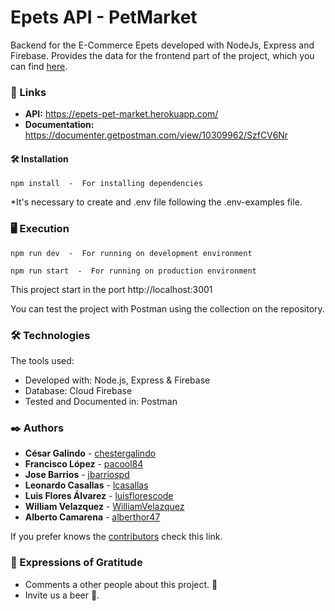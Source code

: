 # Epets API - PetMarket

Backend for the E-Commerce Epets developed with NodeJs, Express and Firebase.
Provides the data for the frontend part of the project, which you can find [here](https://github.com/lcasallas/epets).

### 🚀 Links

 * **API:** https://epets-pet-market.herokuapp.com/
 * **Documentation:** https://documenter.getpostman.com/view/10309962/SzfCV6Nr

#### 🛠 Installation
```
npm install  -  For installing dependencies
```

*It's necessary to create and .env file following the .env-examples file.

### 🖥 Execution

```
npm run dev  -  For running on development environment

npm run start  -  For running on production environment
```

This project start in the port http://localhost:3001

You can test the project with Postman using the collection on the repository.

### 🛠️ Technologies

The tools used:

  * Developed with: Node.js, Express & Firebase
  * Database: Cloud Firebase
  * Tested and Documented in: Postman

### ✒️ Authors

* **César Galindo** - [chestergalindo](https://github.com/chestergalindo)
* **Francisco López** - [pacool84](https://github.com/pacool84)
* **Jose Barrios** - [jbarriospd](https://github.com/jbarriospd)
* **Leonardo Casallas** - [lcasallas](https://github.com/lcasallas)
* **Luis Flores Álvarez** - [luisflorescode](https://github.com/luisflorescode)
* **William Velazquez** - [WilliamVelazquez](https://github.com/WilliamVelazquez)
* **Alberto Camarena** - [alberthor47](https://github.com/Alberthor47)

If you prefer knows the [contributors](https://github.com/WilliamVelazquez/epets-api/pulse/monthly) check this link.

### 🎁 Expressions of Gratitude 

* Comments a other people about this project. 📢
* Invite us a beer 🍺.
